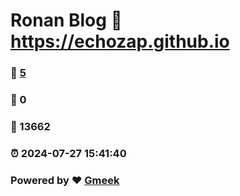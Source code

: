 # Ronan Blog :link: https://echozap.github.io 
### :page_facing_up: [5](https://echozap.github.io/tag.html) 
### :speech_balloon: 0 
### :hibiscus: 13662 
### :alarm_clock: 2024-07-27 15:41:40 
### Powered by :heart: [Gmeek](https://github.com/Meekdai/Gmeek)
